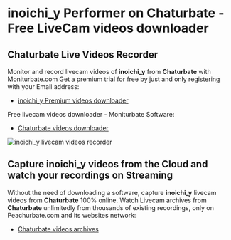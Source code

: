 # inoichi_y Performer on Chaturbate - Free LiveCam videos downloader

## Chaturbate Live Videos Recorder

Monitor and record livecam videos of **inoichi_y** from **Chaturbate** with Moniturbate.com
Get a premium trial for free by just and only registering with your Email address:
* [inoichi_y Premium videos downloader](https://moniturbate.com/request-demo-licence-key.html)

Free livecam videos downloader - Moniturbate Software:
* [Chaturbate videos downloader](https://moniturbate.com/moniturbate-download-software.html)

![inoichi_y livecam videos recorder](https://peachurnet.com/templates/moniturbate-software.png)


## Capture inoichi_y videos from the Cloud and watch your recordings on Streaming

Without the need of downloading a software, capture **inoichi_y** livecam videos from **Chaturbate** 100% online.
Watch Livecam archives from **Chaturbate** unlimitedly from thousands of existing recordings, only on Peachurbate.com and its websites network:
* [Chaturbate videos archives](https://peachurnet.com/)